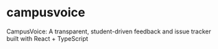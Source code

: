 # campusvoice
CampusVoice: A transparent, student-driven feedback and issue tracker built with React + TypeScript 
